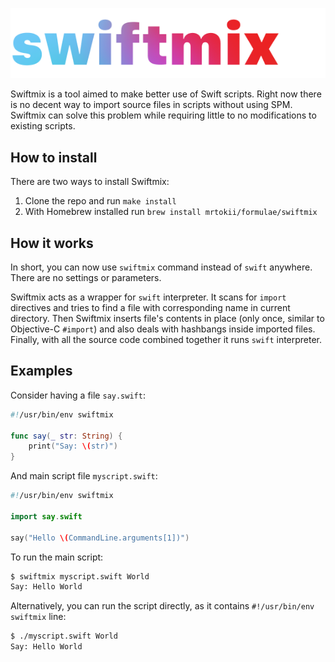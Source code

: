 ![Swiftmix logo](swiftmix.png)

Swiftmix is a tool aimed to make better use of Swift scripts. Right now there is no decent way to import source files in scripts without using SPM. Swiftmix can solve this problem while requiring little to no modifications to existing scripts.

## How to install

There are two ways to install Swiftmix:

1. Clone the repo and run `make install`
2. With Homebrew installed run `brew install mrtokii/formulae/swiftmix`

## How it works

In short, you can now use `swiftmix` command instead of `swift` anywhere. There are no settings or parameters.

Swiftmix acts as a wrapper for `swift` interpreter. It scans for `import` directives and tries to find a file with corresponding name in current directory. Then Swiftmix inserts file's contents in place (only once, similar to Objective-C `#import`) and also deals with hashbangs inside imported files. Finally, with all the source code combined together it runs `swift` interpreter.

## Examples

Consider having a file `say.swift`:

```swift
#!/usr/bin/env swiftmix

func say(_ str: String) {
    print("Say: \(str)")
}
```

And main script file `myscript.swift`:

```swift
#!/usr/bin/env swiftmix

import say.swift

say("Hello \(CommandLine.arguments[1])")
```

To run the main script:

```bash
$ swiftmix myscript.swift World
Say: Hello World
```

Alternatively, you can run the script directly, as it contains `#!/usr/bin/env swiftmix` line:

```bash
$ ./myscript.swift World
Say: Hello World
```

